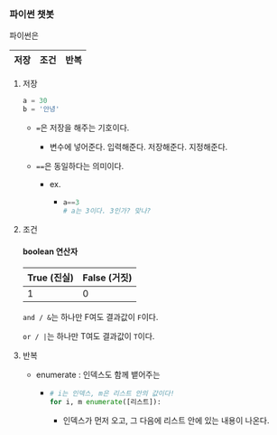 ### 파이썬 챗봇



파이썬은

| 저장 | 조건 | 반복 |
| ---- | ---- | ---- |



1. 저장

   ```python
   a = 30
   b = '안녕'
   ```

   * `=`은 저장을 해주는 기호이다.
     * 변수에 넣어준다. 입력해준다. 저장해준다. 지정해준다.

   * `==`은 동일하다는 의미이다.

     * ex.

       * ```python
         a==3
         # a는 3이다. 3인가? 맞나?
         ```

2. 조건

   #### boolean 연산자

   | True (진실) | False (거짓) |
   | ----------- | ------------ |
   | 1           | 0            |

   `and / &`는 하나만 F여도 결과값이 `F`이다.

   `or / |`는 하나만 T여도 결과값이 `T`이다.

   

3. 반복

   * enumerate : 인덱스도 함께 뱉어주는

     * ```python
       # i는 인덱스, m은 리스트 안의 값이다!
       for i, m enumerate([리스트]):
       ```

       * 인덱스가 먼저 오고, 그 다음에 리스트 안에 있는 내용이 나온다.

